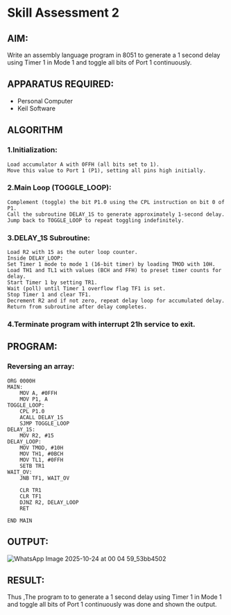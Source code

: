 
# Skill Assessment 2

## AIM:
Write an assembly language program in 8051 to generate a 1 second delay using Timer 1 in Mode 1 and toggle all bits of Port 1 continuously.



## APPARATUS REQUIRED:
- Personal Computer  
- Keil Software  

## ALGORITHM

### 1.Initialization:
    Load accumulator A with 0FFH (all bits set to 1).
    Move this value to Port 1 (P1), setting all pins high initially.

### 2.Main Loop (TOGGLE_LOOP):
    Complement (toggle) the bit P1.0 using the CPL instruction on bit 0 of P1.
    Call the subroutine DELAY_1S to generate approximately 1-second delay.
    Jump back to TOGGLE_LOOP to repeat toggling indefinitely.

### 3.DELAY_1S Subroutine:
    Load R2 with 15 as the outer loop counter.
    Inside DELAY_LOOP:
    Set Timer 1 mode to mode 1 (16-bit timer) by loading TMOD with 10H.
    Load TH1 and TL1 with values (BCH and FFH) to preset timer counts for delay.
    Start Timer 1 by setting TR1.
    Wait (poll) until Timer 1 overflow flag TF1 is set.  
    Stop Timer 1 and clear TF1.
    Decrement R2 and if not zero, repeat delay loop for accumulated delay.
    Return from subroutine after delay completes.

### 4.Terminate program with interrupt 21h service to exit.


## PROGRAM:

### Reversing an array:

```
ORG 0000H
MAIN:
    MOV A, #0FFH        
    MOV P1, A            
TOGGLE_LOOP:
    CPL P1.0
    ACALL DELAY_1S
    SJMP TOGGLE_LOOP
DELAY_1S:
    MOV R2, #15
DELAY_LOOP:
    MOV TMOD, #10H
    MOV TH1, #0BCH
    MOV TL1, #0FFH
    SETB TR1
WAIT_OV:
    JNB TF1, WAIT_OV

    CLR TR1
    CLR TF1
    DJNZ R2, DELAY_LOOP
    RET

END MAIN

```
## OUTPUT:

![WhatsApp Image 2025-10-24 at 00 04 59_53bb4502](https://github.com/user-attachments/assets/51db3f62-913e-4efc-9cb8-399cbf58eef9)

## RESULT:
Thus ,The program to to generate a 1 second delay using Timer 1 in Mode 1 and toggle all bits of Port 1 continuously was done and shown the output.
